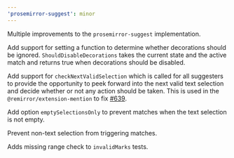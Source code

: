 ```yaml
---
'prosemirror-suggest': minor
---
```


Multiple improvements to the `prosemirror-suggest` implementation.

Add support for setting a function to determine whether decorations should be ignored. `ShouldDisableDecorations` takes the current state and the active match and returns true when decorations should be disabled.

Add support for `checkNextValidSelection` which is called for all suggesters to provide the opportunity to peek forward into the next valid text selection and decide whether or not any action should be taken. This is used in the `@remirror/extension-mention` to fix [#639](https://github.com/remirror/remirror/issues/639).

Add option `emptySelectionsOnly` to prevent matches when the text selection is not empty.

Prevent non-text selection from triggering matches.

Adds missing range check to `invalidMarks` tests.
